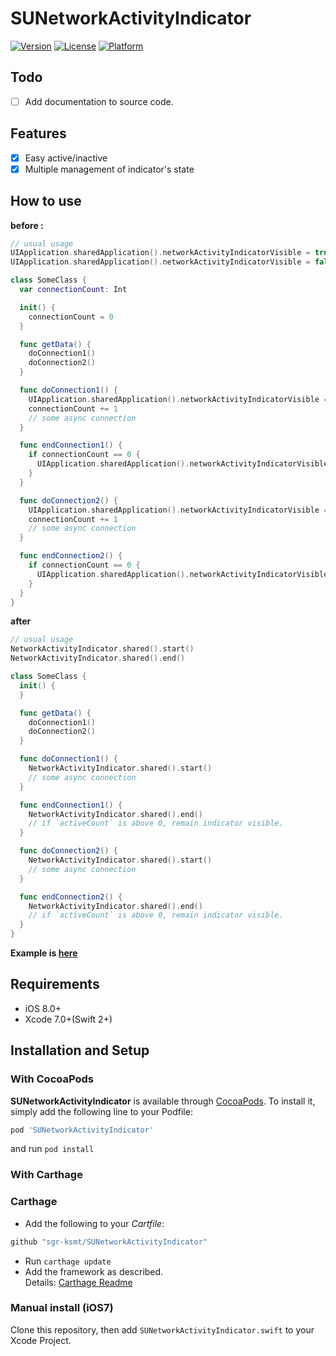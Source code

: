 # SUNetworkActivityIndicator

[![Version](https://img.shields.io/cocoapods/v/SUNetworkActivityIndicator.svg?style=flat)](http://cocoapods.org/pods/SUNetworkActivityIndicator)
[![License](https://img.shields.io/cocoapods/l/SUNetworkActivityIndicator.svg?style=flat)](http://cocoapods.org/pods/SUNetworkActivityIndicator)
[![Platform](https://img.shields.io/cocoapods/p/SUNetworkActivityIndicator.svg?style=flat)](http://cocoapods.org/pods/SUNetworkActivityIndicator)

## Todo

- [ ] Add documentation to source code.

## Features
- [x] Easy active/inactive
- [x] Multiple management of indicator's state

## How to use

**before :**

```swift
// usual usage
UIApplication.sharedApplication().networkActivityIndicatorVisible = true
UIApplication.sharedApplication().networkActivityIndicatorVisible = false

class SomeClass {
  var connectionCount: Int

  init() {
    connectionCount = 0
  }

  func getData() {
    doConnection1()
    doConnection2()
  }

  func doConnection1() {
    UIApplication.sharedApplication().networkActivityIndicatorVisible = true
    connectionCount += 1
    // some async connection
  }

  func endConnection1() {
    if connectionCount == 0 {
      UIApplication.sharedApplication().networkActivityIndicatorVisible = false
    }
  }

  func doConnection2() {
    UIApplication.sharedApplication().networkActivityIndicatorVisible = true
    connectionCount += 1
    // some async connection
  }

  func endConnection2() {
    if connectionCount == 0 {
      UIApplication.sharedApplication().networkActivityIndicatorVisible = false
    }
  }
}
```

**after**

```swift
// usual usage
NetworkActivityIndicator.shared().start()
NetworkActivityIndicator.shared().end()

class SomeClass {
  init() {
  }

  func getData() {
    doConnection1()
    doConnection2()
  }

  func doConnection1() {
    NetworkActivityIndicator.shared().start()
    // some async connection
  }

  func endConnection1() {
    NetworkActivityIndicator.shared().end()
    // if `activeCount` is above 0, remain indicator visible.
  }

  func doConnection2() {
    NetworkActivityIndicator.shared().start()
    // some async connection
  }

  func endConnection2() {
    NetworkActivityIndicator.shared().end()
    // if `activeCount` is above 0, remain indicator visible.
  }
}

```

**Example is [here](https://github.com/sgr-ksmt/SUNetworkActivityIndicator/blob/master/Demo/)**

## Requirements
- iOS 8.0+
- Xcode 7.0+(Swift 2+)

## Installation and Setup

### With CocoaPods

**SUNetworkActivityIndicator** is available through [CocoaPods](http://cocoapods.org). To install
it, simply add the following line to your Podfile:

```ruby
pod 'SUNetworkActivityIndicator'
```

and run `pod install`

### With Carthage

### Carthage

- Add the following to your *Cartfile*:

```bash
github "sgr-ksmt/SUNetworkActivityIndicator"
```

- Run `carthage update`
- Add the framework as described.
<br> Details: [Carthage Readme](https://github.com/Carthage/Carthage#adding-frameworks-to-an-application)

### Manual install (iOS7)
Clone this repository, then add `SUNetworkActivityIndicator.swift` to your Xcode Project.